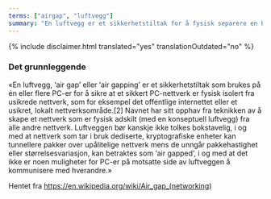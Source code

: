 ```yaml
---
terms: ["airgap", "luftvegg"]
summary: "En luftvegg er et sikkerhetstiltak for å fysisk separere en PC eller enhet fra alle andre nettverk, som for eksempel internettet."
---
```


{% include disclaimer.html translated="yes" translationOutdated="no" %}
### Det grunnleggende

«En luftvegg, ‘air gap’ eller ‘air gapping’ er et sikkerhetstiltak som brukes på én eller flere PC-er for å sikre at et sikkert PC-nettverk er fysisk isolert fra usikrede nettverk, som for eksempel det offentlige internettet eller et usikret, lokalt nettverksområde.[2] Navnet har sitt opphav fra teknikken av å skape et nettverk som er fysisk adskilt (med en konseptuell luftvegg) fra alle andre nettverk. Luftveggen bør kanskje ikke tolkes bokstavelig, i og med at nettverk som tar i bruk dediserte, kryptografiske enheter kan tunnellere pakker over upålitelige nettverk mens de unngår pakkehastighet eller størrelsesvariasjon, kan betraktes som ‘air gapped’, i og med at det ikke er noen muligheter for PC-er på motsatte side av luftveggen å kommunisere med hverandre.»

Hentet fra https://en.wikipedia.org/wiki/Air_gap_(networking)
